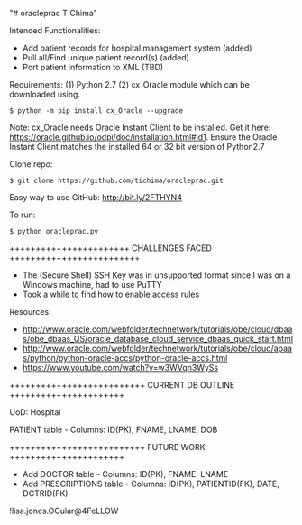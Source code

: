 "# oracleprac T Chima"

Intended Functionalities:
- Add patient records for hospital management system (added)
- Pull all/Find unique patient record(s) (added)
- Port patient information to XML (TBD)

Requirements: (1) Python 2.7 (2) cx_Oracle module which can be downloaded using.	
	
	$ python -m pip install cx_Oracle --upgrade
 
  Note: cx_Oracle needs Oracle Instant Client to be installed. Get it here: https://oracle.github.io/odpi/doc/installation.html#id1.
        Ensure the Oracle Instant Client matches the installed 64 or 32 bit version of Python2.7

Clone repo:	
		
	$ git clone https://github.com/tichima/oracleprac.git
				
Easy way to use GitHub: http://bit.ly/2FTHYN4

To run:
		
	$ python oracleprac.py
	
+++++++++++++++++++++++ CHALLENGES FACED +++++++++++++++++++++++++

- The (Secure Shell) SSH Key was in unsupported format since I was on a Windows machine, had to use PuTTY
- Took a while to find how to enable access rules 
		
Resources:

- http://www.oracle.com/webfolder/technetwork/tutorials/obe/cloud/dbaas/obe_dbaas_QS/oracle_database_cloud_service_dbaas_quick_start.html
- http://www.oracle.com/webfolder/technetwork/tutorials/obe/cloud/apaas/python/python-oracle-accs/python-oracle-accs.html
- https://www.youtube.com/watch?v=w3WVqn3WySs
	
++++++++++++++++++++++++++ CURRENT DB OUTLINE ++++++++++++++++++++++

UoD: Hospital

PATIENT table - Columns: ID(PK), FNAME, LNAME, DOB

++++++++++++++++++++++++++ FUTURE WORK ++++++++++++++++++++++

- Add DOCTOR table - Columns: ID(PK), FNAME, LNAME
- Add PRESCRIPTIONS table - Columns: ID(PK), PATIENTID(FK), DATE, DCTRID(FK)






!lisa.jones.OCular@4FeLLOW	
